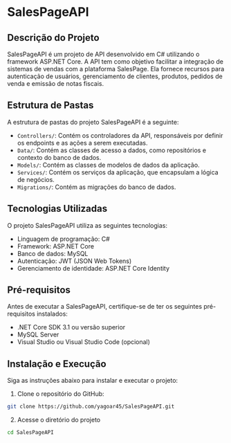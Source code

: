 # SalesPageAPI

## Descrição do Projeto

SalesPageAPI é um projeto de API desenvolvido em C# utilizando o framework ASP.NET Core. A API tem como objetivo facilitar a integração de sistemas de vendas com a plataforma SalesPage. Ela fornece recursos para autenticação de usuários, gerenciamento de clientes, produtos, pedidos de venda e emissão de notas fiscais.

## Estrutura de Pastas

A estrutura de pastas do projeto SalesPageAPI é a seguinte:

- `Controllers/`: Contém os controladores da API, responsáveis por definir os endpoints e as ações a serem executadas.
- `Data/`: Contém as classes de acesso a dados, como repositórios e contexto do banco de dados.
- `Models/`: Contém as classes de modelos de dados da aplicação.
- `Services/`: Contém os serviços da aplicação, que encapsulam a lógica de negócios.
- `Migrations/`: Contém as migrações do banco de dados.

## Tecnologias Utilizadas

O projeto SalesPageAPI utiliza as seguintes tecnologias:

- Linguagem de programação: C#
- Framework: ASP.NET Core
- Banco de dados: MySQL
- Autenticação: JWT (JSON Web Tokens)
- Gerenciamento de identidade: ASP.NET Core Identity

## Pré-requisitos

Antes de executar a SalesPageAPI, certifique-se de ter os seguintes pré-requisitos instalados:

- .NET Core SDK 3.1 ou versão superior
- MySQL Server
- Visual Studio ou Visual Studio Code (opcional)

## Instalação e Execução

Siga as instruções abaixo para instalar e executar o projeto:

1. Clone o repositório do GitHub:

```bash
git clone https://github.com/yagoar45/SalesPageAPI.git
```

2. Acesse o diretório do projeto 

```bash
cd SalesPageAPI
```
